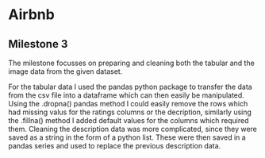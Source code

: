 # Airbnb

## Milestone 3
The milestone focusses on preparing and cleaning both the tabular and the image data from the given dataset.

For the tabular data I used the pandas python package to transfer the data from the csv file into a dataframe which can then easily be manipulated. Using the .dropna() pandas method I could easily remove the rows which had missing valus for the ratings columns or the decription, similarly using the .fillna() method I added default values for the columns which required them. Cleaning the description data was more complicated, since they were saved as a string in the form of a python list. These were then saved in a pandas series and used to replace the previous description data.
